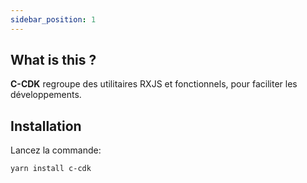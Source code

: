 ```yaml
---
sidebar_position: 1
---
```


## What is this ?

**C-CDK** regroupe des utilitaires RXJS et fonctionnels, pour faciliter les développements.

## Installation

Lancez la commande:
```bash
yarn install c-cdk
```